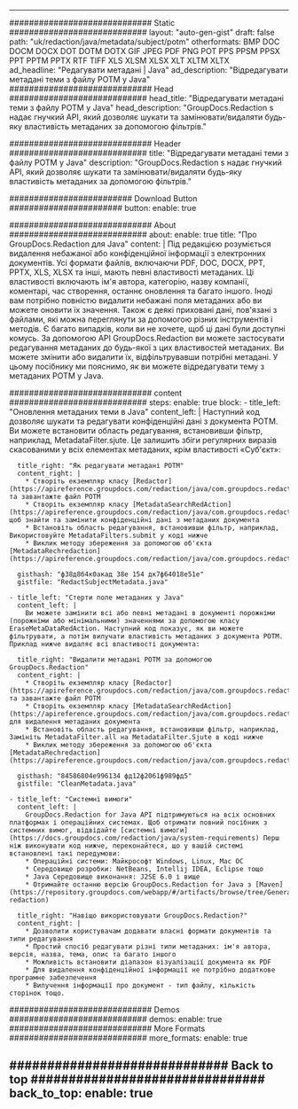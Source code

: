 
---
############################# Static ############################
layout: "auto-gen-gist" 
draft: false
path: "uk/redaction/java/metadata/subject/potm"
otherformats: BMP DOC DOCM DOCX DOT DOTM DOTX GIF JPEG PDF PNG POT PPS PPSM PPSX PPT PPTM PPTX RTF TIFF XLS XLSM XLSX XLT XLTM XLTX  
ad_headline: "Редагувати метадані | Java"
ad_description: "Відредагувати метадані теми з файлу POTM у Java"
############################# Head ############################
head_title: "Відредагувати метадані теми з файлу POTM у Java"
head_description: "GroupDocs.Redaction s надає гнучкий API, який дозволяє шукати та замінювати/видаляти будь-яку властивість метаданих за допомогою фільтрів."

############################# Header ############################
title: "Відредагувати метадані теми з файлу POTM у Java"
description: "GroupDocs.Redaction s надає гнучкий API, який дозволяє шукати та замінювати/видаляти будь-яку властивість метаданих за допомогою фільтрів."

######################### Download Button #######################
button:
    enable: true

############################# About ############################
about:
    enable: true
    title: "Про GroupDocs.Redaction для Java"
    content: |
        Під редакцією розуміється видалення небажаної або конфіденційної інформації з електронних документів. Усі формати файлів, включаючи PDF, DOC, DOCX, PPT, PPTX, XLS, XLSX та інші, мають певні властивості метаданих. Ці властивості включають ім'я автора, категорію, назву компанії, коментарі, час створення, останнє оновлення та багато іншого. Іноді вам потрібно повністю видалити небажані поля метаданих або ви можете оновити їх значення. Також є деякі приховані дані, пов'язані з файлами, які можна переглянути за допомогою різних інструментів і методів. Є багато випадків, коли ви не хочете, щоб ці дані були доступні комусь. За допомогою API GroupDocs.Redaction ви можете застосувати редагування метаданих до будь-якої з цих властивостей метаданих. Ви можете змінити або видалити їх, відфільтрувавши потрібні метадані. У цьому посібнику ми пояснимо, як ви можете відредагувати тему з метаданих POTM у Java.

############################# content ############################
steps:
    enable: true
    block:
    - title_left: "Оновлення метаданих теми в Java"
      content_left: |
        Наступний код дозволяє шукати та редагувати конфіденційні дані з документа POTM. Ви можете встановити область редагування, встановивши фільтр, наприклад, MetadataFilter.sjute. Це залишить збіги регулярних виразів скасованими у всіх елементах метаданих, крім властивості «Суб'єкт»: 

      title_right: "Як редагувати метадані POTM"
      content_right: |
        * Створіть екземпляр класу [Redactor](https://apireference.groupdocs.com/redaction/java/com.groupdocs.redaction/Redactor) та завантажте файл POTM
        * Створіть екземпляр класу [MetadataSearchRedAction](https://apireference.groupdocs.com/redaction/java/com.groupdocs.redaction.redactions/MetadataSearchRedaction), щоб знайти та замінити конфіденційні дані з метаданих документа
        * Встановіть область редагування, встановивши фільтр, наприклад, Використовуйте MetadataFilters.submit у коді нижче
        * Виклик методу збереження за допомогою об'єкта [MetadataRechredaction](https://apireference.groupdocs.com/redaction/java/com.groupdocs.redaction.redactions/MetadataSearchRedaction) 

      gisthash: "ф38д8б4к0акад 38е 154 дк7ф64018е51е"
      gistfile: "RedactSubjectMetadata.java"
      
    - title_left: "Стерти поле метаданих у Java"
      content_left: |
        Ви можете замінити всі або певні метадані в документі порожніми (порожніми або мінімальними) значеннями за допомогою класу EraseMetaDataRedAction. Наступний код показує, як ви можете фільтрувати, а потім вилучати властивість метаданих з документа POTM. Приклад нижче видаляє всі властивості документа: 
        
      title_right: "Видалити метадані POTM за допомогою GroupDocs.Redaction"
      content_right: |
        * Створіть екземпляр класу [Redactor](https://apireference.groupdocs.com/redaction/java/com.groupdocs.redaction/Redactor) та завантажте файл POTM
        * Створіть екземпляр класу [MetadataSearchRedAction](https://apireference.groupdocs.com/redaction/java/com.groupdocs.redaction.redactions/MetadataSearchRedaction) для видалення метаданих документа
        * Встановіть область редагування, встановивши фільтр, наприклад, Замініть MetadataFilter.all на MetadataFilter.Sjute в коді нижче
        * Виклик методу збереження за допомогою об'єкта [MetadataRechredaction](https://apireference.groupdocs.com/redaction/java/com.groupdocs.redaction.redactions/MetadataSearchRedaction) 
        
      gisthash: "84586804е996134 фд12ф2061ф989фд5"
      gistfile: "CleanMetadata.java"

    - title_left: "Системні вимоги"
      content_left: |
        GroupDocs.Redaction for Java API підтримуються на всіх основних платформах і операційних системах. Щоб отримати повний посібник з системних вимог, відвідайте [системні вимоги](https://docs.groupdocs.com/redaction/java/system-requirements) Перш ніж виконувати код нижче, переконайтеся, що у вашій системі встановлені такі передумови:
        * Операційні системи: Майкрософт Windows, Linux, Mac ОС
        * Середовище розробки: NetBeans, Intellij IDEA, Eclipse тощо
        * Java Середовище виконання: J2SE 6.0 і вище
        * Отримайте останню версію GroupDocs.Redaction for Java з [Maven](https://repository.groupdocs.com/webapp/#/artifacts/browse/tree/General/repo/com/groupdocs/groupdocs-redaction)
        
      title_right: "Навіщо використовувати GroupDocs.Redaction?"
      content_right: |
        * Дозволити користувачам додавати власні формати документів та типи редагування
        * Простий спосіб редагувати різні типи метаданих: ім'я автора, версія, назва, тема, опис та багато іншого
        * Можливість встановити діапазон візуалізації документа як PDF
        * Для видалення конфіденційної інформації не потрібно додаткове програмне забезпечення
        * Вилучення інформації про документ - тип файлу, кількість сторінок тощо.
        

############################# Demos ############################
demos:
    enable: true
############################# More Formats ############################
more_formats:
    enable: true

############################# Back to top ###############################
back_to_top:
    enable: true
---